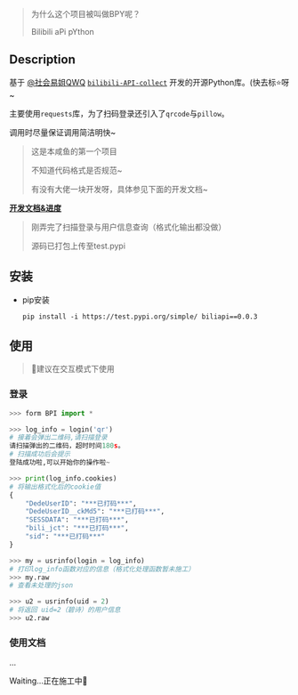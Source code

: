 > 为什么这个项目被叫做BPY呢？
> 
> Bilibili aPi pYthon
## Description

基于 [@社会易姐QWQ](https://github.com/SocialSisterYi) [`bilibili-API-collect`](https://github.com/SocialSisterYi/bilibili-API-collect) 开发的开源Python库。(快去标⭐呀~

主要使用`requests`库，为了扫码登录还引入了`qrcode`与`pillow`。

调用时尽量保证调用简洁明快~


> 这是本咸鱼的第一个项目
> 
> 不知道代码格式是否规范~
> 
> 有没有大佬一块开发呀，具体参见下面的开发文档~

**[开发文档&进度](https://www.notion.so/BPY-1d139fae04d44a879927e3009911bc6e)**

> 刚弄完了扫描登录与用户信息查询（格式化输出都没做）
> 
> 源码已打包上传至test.pypi


## 安装
- pip安装

    ```
    pip install -i https://test.pypi.org/simple/ biliapi==0.0.3
    ```

## 使用
> 🚨建议在交互模式下使用
### 登录
```python
>>> form BPI import *

>>> log_info = login('qr')
# 接着会弹出二维码,请扫描登录
请扫描弹出的二维码，超时时间180s。
# 扫描成功后会提示
登陆成功啦,可以开始你的操作啦~

>>> print(log_info.cookies)
# 将输出格式化后的cookie值
{
    "DedeUserID": "***已打码***",
    "DedeUserID__ckMd5": "***已打码***",
    "SESSDATA": "***已打码***",
    "bili_jct": "***已打码***",
    "sid": "***已打码***"
}

>>> my = usrinfo(login = log_info)
# 打印log_info函数对应的信息（格式化处理函数暂未施工）
>>> my.raw  
# 查看未处理的json

>>> u2 = usrinfo(uid = 2)
# 将返回 uid=2（碧诗）的用户信息
>>> u2.raw

```
### 使用文档

...

Waiting...正在施工中🚧
